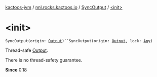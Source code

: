 [kactoos-jvm](../../index.md) / [nnl.rocks.kactoos.io](../index.md) / [SyncOutput](index.md) / [&lt;init&gt;](./-init-.md)

# &lt;init&gt;

`SyncOutput(origin: `[`Output`](../../nnl.rocks.kactoos/-output/index.md)`)``SyncOutput(origin: `[`Output`](../../nnl.rocks.kactoos/-output/index.md)`, lock: `[`Any`](https://kotlinlang.org/api/latest/jvm/stdlib/kotlin/-any/index.html)`)`

Thread-safe [Output](../../nnl.rocks.kactoos/-output/index.md).

There is no thread-safety guarantee.

**Since**
0.18

